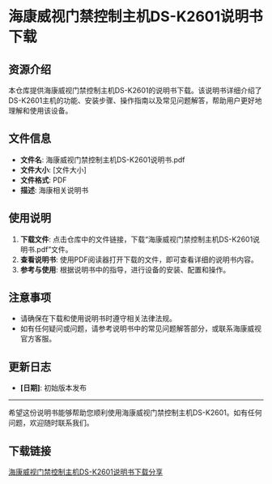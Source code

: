 # 海康威视门禁控制主机DS-K2601说明书下载

## 资源介绍

本仓库提供海康威视门禁控制主机DS-K2601的说明书下载。该说明书详细介绍了DS-K2601主机的功能、安装步骤、操作指南以及常见问题解答，帮助用户更好地理解和使用该设备。

## 文件信息

- **文件名**: 海康威视门禁控制主机DS-K2601说明书.pdf
- **文件大小**: [文件大小]
- **文件格式**: PDF
- **描述**: 海康相关说明书

## 使用说明

1. **下载文件**: 点击仓库中的文件链接，下载“海康威视门禁控制主机DS-K2601说明书.pdf”文件。
2. **查看说明书**: 使用PDF阅读器打开下载的文件，即可查看详细的说明书内容。
3. **参考与使用**: 根据说明书中的指导，进行设备的安装、配置和操作。

## 注意事项

- 请确保在下载和使用说明书时遵守相关法律法规。
- 如有任何疑问或问题，请参考说明书中的常见问题解答部分，或联系海康威视官方客服。

## 更新日志

- **[日期]**: 初始版本发布

---

希望这份说明书能够帮助您顺利使用海康威视门禁控制主机DS-K2601。如有任何问题，欢迎随时联系我们。

## 下载链接

[海康威视门禁控制主机DS-K2601说明书下载分享](https://pan.quark.cn/s/9752eeac889a)